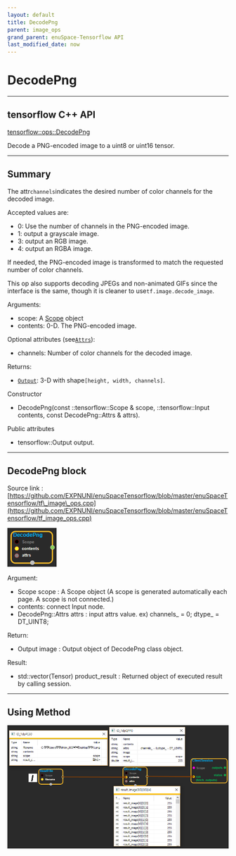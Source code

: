 ```yaml
--- 
layout: default 
title: DecodePng 
parent: image_ops 
grand_parent: enuSpace-Tensorflow API 
last_modified_date: now 
--- 
```


# DecodePng

---

## tensorflow C++ API

[tensorflow::ops::DecodePng](https://www.tensorflow.org/api_docs/cc/class/tensorflow/ops/decode-png)

Decode a PNG-encoded image to a uint8 or uint16 tensor.

---

## Summary

The attr`channels`indicates the desired number of color channels for the decoded image.

Accepted values are:

* 0: Use the number of channels in the PNG-encoded image.
* 1: output a grayscale image.
* 3: output an RGB image.
* 4: output an RGBA image.

If needed, the PNG-encoded image is transformed to match the requested number of color channels.

This op also supports decoding JPEGs and non-animated GIFs since the interface is the same, though it is cleaner to use`tf.image.decode_image`.

Arguments:

* scope: A [Scope](https://www.tensorflow.org/api_docs/cc/class/tensorflow/scope.html#classtensorflow_1_1_scope) object
* contents: 0-D. The PNG-encoded image.

Optional attributes \(see[`Attrs`](https://www.tensorflow.org/api_docs/cc/struct/tensorflow/ops/decode-png/attrs.html#structtensorflow_1_1ops_1_1_decode_png_1_1_attrs)\):

* channels: Number of color channels for the decoded image.

Returns:

* [`Output`](https://www.tensorflow.org/api_docs/cc/class/tensorflow/output.html#classtensorflow_1_1_output): 3-D with shape`[height, width, channels]`.

Constructor

* DecodePng\(const ::tensorflow::Scope & scope, ::tensorflow::Input contents, const DecodePng::Attrs & attrs\).

Public attributes

* tensorflow::Output output.

---

## DecodePng block

Source link : [https://github.com/EXPNUNI/enuSpaceTensorflow/blob/master/enuSpaceTensorflow/tf\_image\_ops.cpp](https://github.com/EXPNUNI/enuSpaceTensorflow/blob/master/enuSpaceTensorflow/tf_image_ops.cpp)

![](../assets/image_DecodePng_Symbol.png)

Argument:

* Scope scope : A Scope object \(A scope is generated automatically each page. A scope is not connected.\)
* contents: connect  Input node.
* DecodePng::Attrs attrs :  input attrs value. ex\) channels\_ = 0;   dtype\_ = DT\_UINT8;

Return:

* Output image : Output object of DecodePng class object.

Result:

* std::vector\(Tensor\) product\_result : Returned object of executed result by calling session.

---

## Using Method

![](../assets/image_DecodePng_Method.png)

